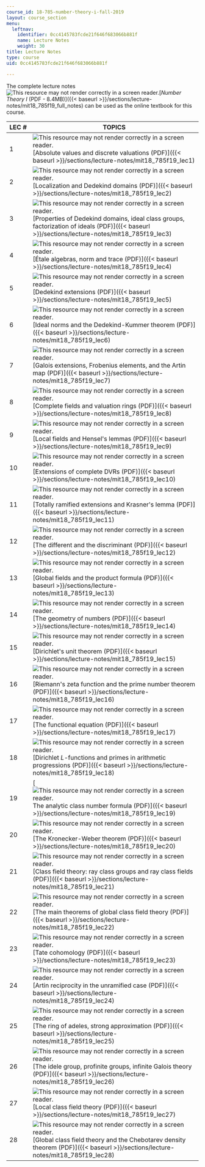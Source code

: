 ```yaml
---
course_id: 18-785-number-theory-i-fall-2019
layout: course_section
menu:
  leftnav:
    identifier: 0cc4145783fcde21f646f683066b881f
    name: Lecture Notes
    weight: 30
title: Lecture Notes
type: course
uid: 0cc4145783fcde21f646f683066b881f

---
```


The complete lecture notes ![This resource may not render correctly in a screen reader.](/images/inacessible.gif)[_Number Theory I_ (PDF - 8.4MB)]({{< baseurl >}}/sections/lecture-notes/mit18_785f19_full_notes) can be used as the online textbook for this course.

| LEC # | TOPICS |
| --- | --- |
| 1 | ![This resource may not render correctly in a screen reader.](/images/inacessible.gif)[Absolute values and discrete valuations (PDF)]({{< baseurl >}}/sections/lecture-notes/mit18_785f19_lec1) |
| 2 | ![This resource may not render correctly in a screen reader.](/images/inacessible.gif)[Localization and Dedekind domains (PDF)]({{< baseurl >}}/sections/lecture-notes/mit18_785f19_lec2) |
| 3 | ![This resource may not render correctly in a screen reader.](/images/inacessible.gif)[Properties of Dedekind domains, ideal class groups, factorization of ideals (PDF)]({{< baseurl >}}/sections/lecture-notes/mit18_785f19_lec3) |
| 4 | ![This resource may not render correctly in a screen reader.](/images/inacessible.gif)[Étale algebras, norm and trace (PDF)]({{< baseurl >}}/sections/lecture-notes/mit18_785f19_lec4) |
| 5 | ![This resource may not render correctly in a screen reader.](/images/inacessible.gif)[Dedekind extensions (PDF)]({{< baseurl >}}/sections/lecture-notes/mit18_785f19_lec5) |
| 6 | ![This resource may not render correctly in a screen reader.](/images/inacessible.gif)[Ideal norms and the Dedekind-Kummer theorem (PDF)]({{< baseurl >}}/sections/lecture-notes/mit18_785f19_lec6) |
| 7 | ![This resource may not render correctly in a screen reader.](/images/inacessible.gif)[Galois extensions, Frobenius elements, and the Artin map (PDF)]({{< baseurl >}}/sections/lecture-notes/mit18_785f19_lec7) |
| 8 | ![This resource may not render correctly in a screen reader.](/images/inacessible.gif)[Complete fields and valuation rings (PDF)]({{< baseurl >}}/sections/lecture-notes/mit18_785f19_lec8) |
| 9 | ![This resource may not render correctly in a screen reader.](/images/inacessible.gif)[Local fields and Hensel's lemmas (PDF)]({{< baseurl >}}/sections/lecture-notes/mit18_785f19_lec9) |
| 10 | ![This resource may not render correctly in a screen reader.](/images/inacessible.gif)[Extensions of complete DVRs (PDF)]({{< baseurl >}}/sections/lecture-notes/mit18_785f19_lec10) |
| 11 | ![This resource may not render correctly in a screen reader.](/images/inacessible.gif)[Totally ramified extensions and Krasner's lemma (PDF)]({{< baseurl >}}/sections/lecture-notes/mit18_785f19_lec11) |
| 12 | ![This resource may not render correctly in a screen reader.](/images/inacessible.gif)[The different and the discriminant (PDF)]({{< baseurl >}}/sections/lecture-notes/mit18_785f19_lec12) |
| 13 | ![This resource may not render correctly in a screen reader.](/images/inacessible.gif)[Global fields and the product formula (PDF)]({{< baseurl >}}/sections/lecture-notes/mit18_785f19_lec13) |
| 14 | ![This resource may not render correctly in a screen reader.](/images/inacessible.gif)[The geometry of numbers (PDF)]({{< baseurl >}}/sections/lecture-notes/mit18_785f19_lec14) |
| 15 | ![This resource may not render correctly in a screen reader.](/images/inacessible.gif)[Dirichlet's unit theorem (PDF)]({{< baseurl >}}/sections/lecture-notes/mit18_785f19_lec15) |
| 16 | ![This resource may not render correctly in a screen reader.](/images/inacessible.gif)[Riemann's zeta function and the prime number theorem (PDF)]({{< baseurl >}}/sections/lecture-notes/mit18_785f19_lec16) |
| 17 | ![This resource may not render correctly in a screen reader.](/images/inacessible.gif)[The functional equation (PDF)]({{< baseurl >}}/sections/lecture-notes/mit18_785f19_lec17) |
| 18 | ![This resource may not render correctly in a screen reader.](/images/inacessible.gif)[Dirichlet _L_\-functions and primes in arithmetic progressions (PDF)]({{< baseurl >}}/sections/lecture-notes/mit18_785f19_lec18) |
| 19 | [![This resource may not render correctly in a screen reader.](/images/inacessible.gif)The analytic class number formula (PDF)]({{< baseurl >}}/sections/lecture-notes/mit18_785f19_lec19) |
| 20 | ![This resource may not render correctly in a screen reader.](/images/inacessible.gif)[The Kronecker-Weber theorem (PDF)]({{< baseurl >}}/sections/lecture-notes/mit18_785f19_lec20) |
| 21 | ![This resource may not render correctly in a screen reader.](/images/inacessible.gif)[Class field theory: ray class groups and ray class fields (PDF)]({{< baseurl >}}/sections/lecture-notes/mit18_785f19_lec21) |
| 22 | ![This resource may not render correctly in a screen reader.](/images/inacessible.gif)[The main theorems of global class field theory (PDF)]({{< baseurl >}}/sections/lecture-notes/mit18_785f19_lec22) |
| 23 | ![This resource may not render correctly in a screen reader.](/images/inacessible.gif)[Tate cohomology (PDF)]({{< baseurl >}}/sections/lecture-notes/mit18_785f19_lec23) |
| 24 | ![This resource may not render correctly in a screen reader.](/images/inacessible.gif)[Artin reciprocity in the unramified case (PDF)]({{< baseurl >}}/sections/lecture-notes/mit18_785f19_lec24) |
| 25 | ![This resource may not render correctly in a screen reader.](/images/inacessible.gif)[The ring of adeles, strong approximation (PDF)]({{< baseurl >}}/sections/lecture-notes/mit18_785f19_lec25) |
| 26 | ![This resource may not render correctly in a screen reader.](/images/inacessible.gif)[The idele group, profinite groups, infinite Galois theory (PDF)]({{< baseurl >}}/sections/lecture-notes/mit18_785f19_lec26) |
| 27 | ![This resource may not render correctly in a screen reader.](/images/inacessible.gif)[Local class field theory (PDF)]({{< baseurl >}}/sections/lecture-notes/mit18_785f19_lec27) |
| 28 | ![This resource may not render correctly in a screen reader.](/images/inacessible.gif)[Global class field theory and the Chebotarev density theorem (PDF)]({{< baseurl >}}/sections/lecture-notes/mit18_785f19_lec28)